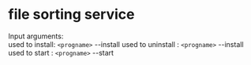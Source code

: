 # file sorting service
 
Input arguments:  
	used to install: ```<progname>``` --install 
	used to uninstall : ```<progname>``` --install  
	used to start : ```<progname>``` --start 